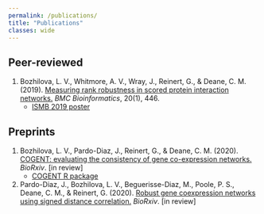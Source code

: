 ```yaml
---
permalink: /publications/
title: "Publications"
classes: wide
---
```


## Peer-reviewed
1. Bozhilova, L. V., Whitmore, A. V., Wray, J., Reinert, G., & Deane, C. M. (2019). [Measuring rank robustness in scored protein interaction networks.](https://bmcbioinformatics.biomedcentral.com/articles/10.1186/s12859-019-3036-6) _BMC Bioinformatics_, 20(1), 446.
    - [ISMB 2019 poster](/assets/images/LVB_ISMB.png)

## Preprints
1. Bozhilova, L. V., Pardo-Diaz, J., Reinert, G., & Deane, C. M. (2020). [COGENT: evaluating the consistency of gene co-expression networks.](https://www.biorxiv.org/content/10.1101/2020.06.21.163535v1.abstract) _BioRxiv_. [in review]
    - [COGENT R package](https://github.com/lbozhilova/COGENT)
1. Pardo-Diaz, J., Bozhilova, L. V., Beguerisse-Diaz, M., Poole, P. S., Deane, C. M., & Reinert, G. (2020). [Robust gene coexpression networks using signed distance correlation.](https://www.biorxiv.org/content/10.1101/2020.06.21.163543v1.abstract) _BioRxiv_. [in review]
